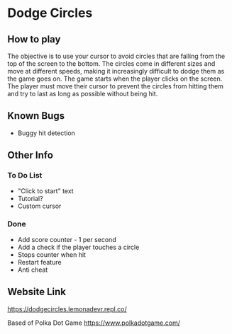 # Dodge Circles

## How to play
The objective is to use your cursor to avoid circles that are falling from the top of the screen to the bottom. The circles come in different sizes and move at different speeds, making it increasingly difficult to dodge them as the game goes on. The game starts when the player clicks on the screen. The player must move their cursor to prevent the circles from hitting them and try to last as long as possible without being hit.

## Known Bugs
- Buggy hit detection
  
## Other Info
### To Do List
- "Click to start" text
- Tutorial?
- Custom cursor

### Done
- Add score counter - 1 per second
- Add a check if the player touches a circle
- Stops counter when hit
- Restart feature
- Anti cheat

## Website Link
https://dodgecircles.lemonadevr.repl.co/

Based of Polka Dot Game
https://www.polkadotgame.com/